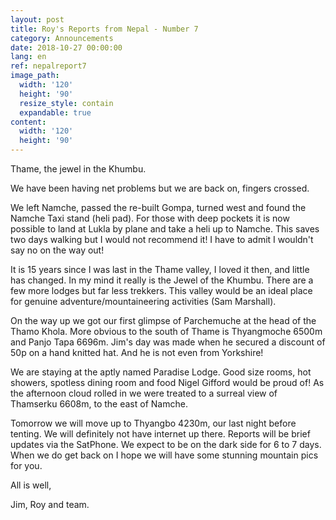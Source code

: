 ```yaml
---
layout: post
title: Roy's Reports from Nepal - Number 7
category: Announcements
date: 2018-10-27 00:00:00
lang: en
ref: nepalreport7
image_path:
  width: '120'
  height: '90'
  resize_style: contain
  expandable: true
content:
  width: '120'
  height: '90'
---
```


Thame, the jewel in the Khumbu.

We have been having net problems but we are back on, fingers crossed.

We left Namche, passed the re-built Gompa, turned west and found the Namche Taxi stand (heli pad). For those with deep pockets it is now possible to land at Lukla by plane and take a heli up to Namche. This saves two days walking but I would not recommend it! I have to admit I wouldn't say no on the way out!

It is 15 years since I was last in the Thame valley, I loved it then, and little has changed. In my mind it really is the Jewel of the Khumbu. There are a few more lodges but far less trekkers. This valley would be an ideal place for genuine adventure/mountaineering activities (Sam Marshall).

On the way up we got our first glimpse of Parchemuche at the head of the Thamo Khola. More obvious to the south of Thame is Thyangmoche 6500m and Panjo Tapa 6696m. Jim's day was made when he secured a discount of 50p on a hand knitted hat. And he is not even from Yorkshire!

We are staying at the aptly named Paradise Lodge. Good size rooms, hot showers, spotless dining room and food Nigel Gifford would be proud of! As the afternoon cloud rolled in we were treated to a surreal view of Thamserku 6608m, to the east of Namche.

Tomorrow we will move up to Thyangbo 4230m, our last night before tenting. We will definitely not have internet up there. Reports will be brief updates via the SatPhone. We expect to be on the dark side for 6 to 7 days. When we do get back on I hope we will have some stunning mountain pics for you.

All is well,

Jim, Roy and team.